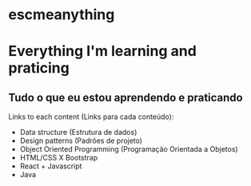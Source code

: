 # escmeanything

# Everything I'm learning and praticing
## Tudo o que eu estou aprendendo e praticando

Links to each content (Links para cada conteúdo):
- Data structure (Estrutura de dados)
- Design patterns (Padrões de projeto)
- Object Oriented Programming (Programação Orientada a Objetos)
- HTML/CSS X Bootstrap
- React + Javascript
- Java
